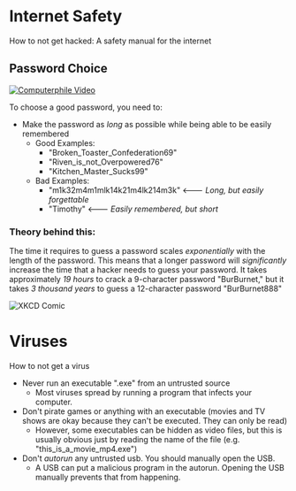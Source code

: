 # Internet Safety
How to not get hacked: A safety manual for the internet

## Password Choice
[![Computerphile Video](http://img.youtube.com/vi/3NjQ9b3pgIg/0.jpg)](http://www.youtube.com/watch?v=3NjQ9b3pgIg)

To choose a good password, you need to:
* Make the password as *long* as possible while being able to be easily remembered
    * Good Examples:
        * "Broken_Toaster_Confederation69"
        * "Riven_is_not_Overpowered76"
        * "Kitchen_Master_Sucks99"
    * Bad Examples: 
        * "m1k32m4m1mlk14k21m4lk214m3k" <--- *Long, but easily forgettable*
        * "Timothy" <--- *Easily remembered, but short*

### Theory behind this: 
The time it requires to guess a password scales *exponentially* with the length of the password. This means that a longer password will *significantly* increase the time that a hacker needs to guess your password. It takes approximately *19 hours* to crack a 9-character password "BurBurnet," but it takes *3 thousand years* to guess a 12-character password "BurBurnet888"


![XKCD Comic](https://imgs.xkcd.com/comics/password_strength.png)

# Viruses
How to not get a virus
* Never run an executable ".exe" from an untrusted source
    * Most viruses spread by running a program that infects your computer.
* Don't pirate games or anything with an executable (movies and TV shows are okay because they can't be executed. They can only be read) 
    * However, some executables can be hidden as video files, but this is usually obvious just by reading the name of the file (e.g. "this_is_a_movie_mp4.exe")
* Don't *autorun* any untrusted usb. You should manually open the USB.
    * A USB can put a malicious program in the autorun. Opening the USB manually prevents that from happening.
